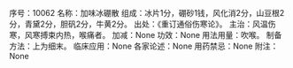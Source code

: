 序号：10062
名称：加味冰硼散
组成：冰片1分，硼砂1钱，风化消2分，山豆根2分，青黛2分，胆矾2分，牛黄2分。
出处：《重订通俗伤寒论》。
主治：风温伤寒，风寒搏束内热，喉痛者。
加减：None
功效：None
用法用量：吹喉。
制备方法：上为细末。
临床应用：None
各家论述：None
用药禁忌：None
附注：None

